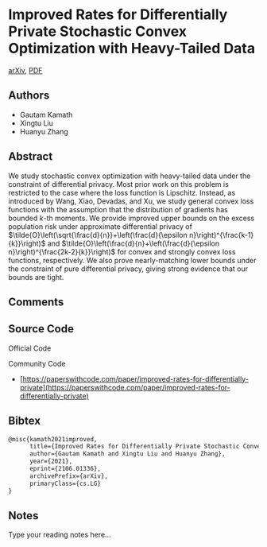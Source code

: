 
# Improved Rates for Differentially Private Stochastic Convex Optimization with Heavy-Tailed Data

[arXiv](https://arxiv.org/abs/2106.01336), [PDF](https://arxiv.org/pdf/2106.01336.pdf)

## Authors

- Gautam Kamath
- Xingtu Liu
- Huanyu Zhang

## Abstract

We study stochastic convex optimization with heavy-tailed data under the constraint of differential privacy. Most prior work on this problem is restricted to the case where the loss function is Lipschitz. Instead, as introduced by Wang, Xiao, Devadas, and Xu, we study general convex loss functions with the assumption that the distribution of gradients has bounded $k$-th moments. We provide improved upper bounds on the excess population risk under approximate differential privacy of $\tilde{O}\left(\sqrt{\frac{d}{n}}+\left(\frac{d}{\epsilon n}\right)^{\frac{k-1}{k}}\right)$ and $\tilde{O}\left(\frac{d}{n}+\left(\frac{d}{\epsilon n}\right)^{\frac{2k-2}{k}}\right)$ for convex and strongly convex loss functions, respectively. We also prove nearly-matching lower bounds under the constraint of pure differential privacy, giving strong evidence that our bounds are tight.

## Comments



## Source Code

Official Code



Community Code

- [https://paperswithcode.com/paper/improved-rates-for-differentially-private](https://paperswithcode.com/paper/improved-rates-for-differentially-private)

## Bibtex

```tex
@misc{kamath2021improved,
      title={Improved Rates for Differentially Private Stochastic Convex Optimization with Heavy-Tailed Data}, 
      author={Gautam Kamath and Xingtu Liu and Huanyu Zhang},
      year={2021},
      eprint={2106.01336},
      archivePrefix={arXiv},
      primaryClass={cs.LG}
}
```

## Notes

Type your reading notes here...


